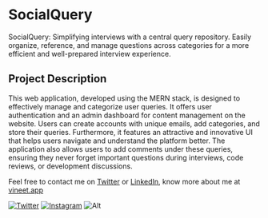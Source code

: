 
# SocialQuery
SocialQuery: Simplifying interviews with a central query repository. Easily organize, reference, and manage questions across categories for a more efficient and well-prepared interview experience.

## Project Description 
This web application, developed using the MERN stack, is designed to effectively manage and categorize user queries. It offers user authentication and an admin dashboard for content management on the website. Users can create accounts with unique emails, add categories, and store their queries. Furthermore, it features an attractive and innovative UI that helps users navigate and understand the platform better. The application also allows users to add comments under these queries, ensuring they never forget important questions during interviews, code reviews, or development discussions.


Feel free to contact me on [Twitter](https://twitter.com/vineet_codes) or [LinkedIn](https://www.linkedin.com/in/vineetagarwal2004/), know more about me at [vineet.app](https://vineetagarwal.netlify.app/)

[![Twitter](https://img.shields.io/badge/Twitter-follow-blue.svg?logo=twitter&logoColor=white)](https://twitter.com/vineet_codes/) [![Instagram](https://img.shields.io/badge/Instagram-follow-purple.svg?logo=instagram&logoColor=white)](https://www.instagram.com/codewithvineet/) 
![Alt](https://repobeats.axiom.co/api/embed/7cafa82ef6b3a1d8cb75fff1164dcb4f6eac25f2.svg "Repobeats analytics image")

